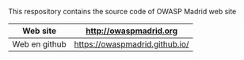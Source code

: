 This respository contains the source code of OWASP Madrid web site

Web site | http://owaspmadrid.org
---- | ----------------------------------------------
Web en github | https://owaspmadrid.github.io/
